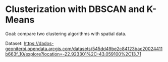 # Clusterization with DBSCAN and K-Means 

Goal: compare two clustering algorithms with spatial data.

Dataset: https://dados-geoniteroi.opendata.arcgis.com/datasets/545dd49be2c84123bac20024411b663f_10/explore?location=-22.923301%2C-43.059100%2C13.71
